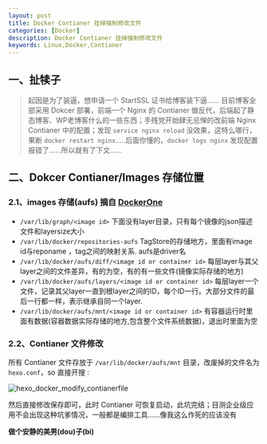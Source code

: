 ```yaml
---
layout: post
title: Docker Contianer 挂掉强制修改文件
categories: [Docker]
description: Docker Contianer 挂掉强制修改文件
keywords: Linux,Docker,Contianer
---
```


## 一、扯犊子

> 起因是为了装逼，想申请一个 StartSSL 证书给博客装下逼...... 目前博客全部采用 Dokcer 部署，前端一个 Nginx 的 Contianer 做反代，后端起了静态博客、WP老博客什么的一些东西；手残党开始肆无忌惮的改前端 Nginx Contianer 中的配置；发现 `service nginx reload` 没效果，这特么哪行，果断 `docker restart nginx`.....后面你懂的，`docker logs nginx` 发现配置报错了......所以就有了下文......

<!--more-->

## 二、Dokcer Contianer/Images 存储位置

### 2.1、images 存储(aufs) 摘自 [DockerOne](http://dockone.io/question/70)
- `/var/lib/graph/<image id>` 下面没有layer目录，只有每个镜像的json描述文件和layersize大小
- `/var/lib/docker/repositories-aufs` TagStore的存储地方，里面有image id与reponame ，tag之间的映射关系. aufs是driver名
- `/var/lib/docker/aufs/diff/<image id or container id>` 每层layer与其父layer之间的文件差异，有的为空，有的有一些文件(镜像实际存储的地方)
- `/var/lib/docker/aufs/layers/<image id or container id>` 每层layer一个文件，记录其父layer一直到根layer之间的ID，每个ID一行。大部分文件的最后一行都一样，表示继承自同一个layer.
- `/var/lib/docker/aufs/mnt/<image id or container id>` 有容器运行时里面有数据(容器数据实际存储的地方,包含整个文件系统数据)，退出时里面为空

### 2.2、Contianer 文件修改

所有 Contianer 文件存放于 `/var/lib/docker/aufs/mnt` 目录，改废掉的文件名为 `hexo.conf`，so  直接开搜 :

![hexo_docker_modify_contianerfile](https://cdn.mritd.me/markdown/hexo_docker_modify_contianerfile.png)

然后直接修改保存即可，此时 Contianer 可恢复启动，此坑完结；目测企业级应用不会出现这种坑爹情况，一般都是编排工具......像我这么作死的应该没有

**做个安静的美男(dou)子(bi)**
